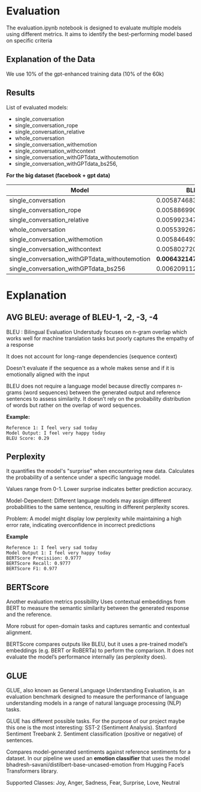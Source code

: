 
# Evaluation
The evaluation.ipynb notebook is designed to evaluate multiple models using different metrics. It aims to identify the best-performing model based on specific criteria

## Explanation of the Data
We use 10% of the gpt-enhanced training data (10% of the 60k)

## Results

List of evaluated models:
- single_conversation
- single_conversation_rope
- single_conversation_relative
- whole_conversation
- single_conversation_withemotion
- single_conversation_withcontext
- single_conversation_withGPTdata_withoutemotion
- single_conversation_withGPTdata_bs256,

**For the big dataset (facebook + gpt data)**

| Model     | BLEU | Bert F1 |  GLUE | Perplexity |
|--------------------|---------------------|---------------------|---------------------|---------------------|
|single_conversation| 0.00587468362062949 | 0.8568010926246643 | **0.4727166374195705** | 84066.95248548205 |
|single_conversation_rope |0.005886990900708465|0.48094046115875244|0.32974011865964736|3776063.144329027|
|single_conversation_relative |0.005992347214885741|0.36667502297986126|0.32974011865964736|inf|
|whole_conversation | 0.005539267542303131 | 0.8480852246284485 | 0.43603242249519514 | 29549.33700155131 |
|single_conversation_withemotion | 0.005846493825725561 | 0.8573451042175293 | 0.4721316954959472 | 2008198.4398578384 |
|single_conversation_withcontext | 0.005802720584588993 | 0.8359043002128601 | 0.45884515751650373 | 63035.03316265359 |
|single_conversation_withGPTdata_withoutemotion | **0.006432147502200551** | **0.8576485514640808** | 0.47171387983621627 | **28233.374812001217** |
|single_conversation_withGPTdata_bs256 | 0.0062091122888948 | 0.48648038506507874 | 0.34519929806969163 | 218114.86185134976 |


# Explanation
## AVG BLEU: average of BLEU-1, -2, -3, -4

BLEU : Bilingual Evaluation Understudy focuses on n-gram overlap which works well for machine translation tasks but poorly captures the empathy of a response

It does not account for long-range dependencies (sequence context)

Doesn't evaluate if the sequence as a whole makes sense and if it is emotionally aligned with the input

BLEU does not require a language model because directly compares n-grams (word sequences) between the generated output and reference sentences to assess similarity. It doesn’t rely on the probability distribution of words but rather on the overlap of word sequences.


**Example:**
```
Reference 1: I feel very sad today
Model Output: I feel very happy today
BLEU Score: 0.29
```

## Perplexity 
It quantifies the model's "surprise" when encountering new data. Calculates the probability of a sentence under a specific language model.

Values range from 0-1. Lower surprise indicates better prediction accuracy.

Model-Dependent: Different language models may assign different probabilities to the same sentence, resulting in different perplexity scores.

Problem: A model might display low perplexity while maintaining a high error rate, indicating overconfidence in incorrect predictions

**Example**
```
Reference 1: I feel very sad today
Model Output 1: I feel very happy today
BERTScore Precisiion: 0.9777
BERTScore Recall: 0.9777
BERTScore F1: 0.977
```

## BERTScore
Another evaluation metrics possibility
Uses contextual embeddings from BERT to measure the semantic similarity between the generated response and the reference.

More robust for open-domain tasks and captures semantic and contextual alignment.

BERTScore compares outputs like BLEU, but it uses a pre-trained model’s embeddings (e.g. BERT or RoBERTa) to perform the comparison. It does not evaluate the model’s performance internally (as perplexity does).


## GLUE
GLUE, also known as General Language Understanding Evaluation, is an evaluation benchmark designed to measure the performance of language understanding models in a range of natural language processing (NLP) tasks.

GLUE has different possible tasks. For the purpose of our project maybe this one is the most interesting: SST-2 (Sentiment Analysis). Stanford Sentiment Treebank 2. Sentiment classification (positive or negative) of sentences.

Compares model-generated sentiments against reference sentiments for a dataset. In our pipeline we used an **emotion classifier** that uses the model bhadresh-savani/distilbert-base-uncased-emotion from Hugging Face’s Transformers library. 

Supported Classes: Joy, Anger, Sadness, Fear, Surprise, Love, Neutral


